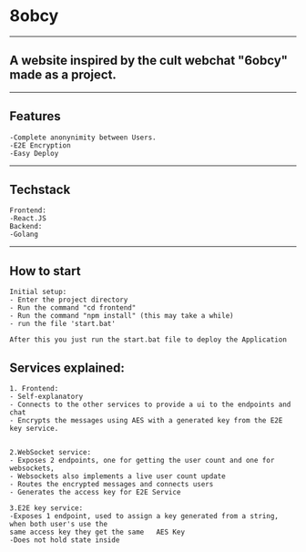 # 8obcy 

---

## A website inspired by the cult webchat "6obcy" made as a project.

---
## Features
```
-Complete anonynimity between Users.
-E2E Encryption
-Easy Deploy
```
---
## Techstack
```
Frontend:
-React.JS
Backend:
-Golang
```
---
## How to start

```
Initial setup:
- Enter the project directory
- Run the command "cd frontend"
- Run the command "npm install" (this may take a while)
- run the file 'start.bat'

After this you just run the start.bat file to deploy the Application
```

## Services explained:
```
1. Frontend:
- Self-explanatory
- Connects to the other services to provide a ui to the endpoints and chat
- Encrypts the messages using AES with a generated key from the E2E key service.


2.WebSocket service:
- Exposes 2 endpoints, one for getting the user count and one for websockets,
- Websockets also implements a live user count update
- Routes the encrypted messages and connects users
- Generates the access key for E2E Service

3.E2E key service:
-Exposes 1 endpoint, used to assign a key generated from a string, when both user's use the 
same access key they get the same   AES Key  
-Does not hold state inside
```
